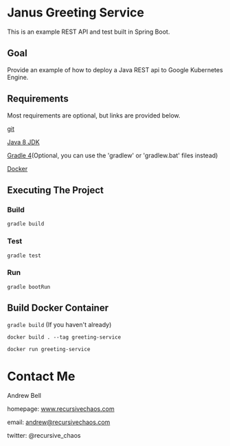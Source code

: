 # Janus Greeting Service

This is an example REST API and test built in Spring Boot.

## Goal

Provide an example of how to deploy a Java REST api to Google Kubernetes Engine.

## Requirements

Most requirements are optional, but links are provided below.

[git](https://git-scm.com/downloads)

[Java 8 JDK](http://www.oracle.com/technetwork/java/javase/downloads/jdk8-downloads-2133151.html)

[Gradle 4](https://docs.gradle.org/current/userguide/installation.html)(Optional, you can use the 'gradlew' or 'gradlew.bat' files instead)

[Docker](https://docs.docker.com/installation/)

## Executing The Project

### Build

`gradle build`

### Test

`gradle test`

### Run

`gradle bootRun`

## Build Docker Container

`gradle build` (If you haven't already)

`docker build . --tag greeting-service`

`docker run greeting-service`

# Contact Me

Andrew Bell

homepage: www.recursivechaos.com

email: andrew@recursivechaos.com

twitter: @recursive_chaos
